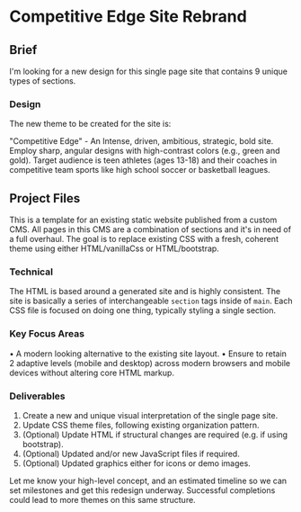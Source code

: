 # Competitive Edge Site Rebrand

## Brief

I'm looking for a new design for this single page site that contains 9 unique types of sections.  

### Design

The new theme to be created for the site is:

"Competitive Edge" - An Intense, driven, ambitious, strategic, bold site. Employ sharp, angular designs with high-contrast colors (e.g., green and gold). Target audience is teen athletes (ages 13-18) and their coaches in competitive team sports like high school soccer or basketball leagues.

## Project Files

This is a template for an existing static website published from a custom CMS.  All pages in this CMS are a combination of sections and it's in need of a full overhaul.  The goal is to replace existing CSS with a fresh, coherent theme using either HTML/vanillaCss or HTML/bootstrap.

### Technical

The HTML is based around a generated site and is highly consistent. The site is basically a series of interchangeable `section` tags inside of `main`. Each CSS file is focused on doing one thing, typically styling a single section. 

### Key Focus Areas

• A modern looking alternative to the existing site layout.
• Ensure to retain 2 adaptive levels (mobile and desktop) across modern browsers and mobile devices without altering core HTML markup.

### Deliverables

1. Create a new and unique visual interpretation of the single page site.
2. Update CSS theme files, following existing organization pattern.
3. (Optional) Update HTML if structural changes are required (e.g. if using bootstrap).
4. (Optional) Updated and/or new JavaScript files if required.
5. (Optional) Updated graphics either for icons or demo images.

Let me know your high-level concept, and an estimated timeline so we can set milestones and get this redesign underway. Successful completions could lead to more themes on this same structure.
